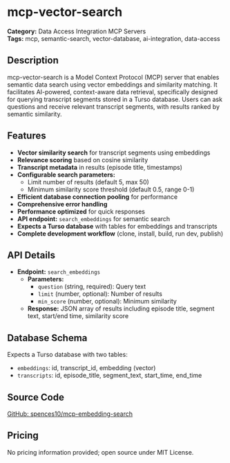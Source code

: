 # mcp-vector-search

**Category:** Data Access Integration MCP Servers  
**Tags:** mcp, semantic-search, vector-database, ai-integration, data-access

## Description
mcp-vector-search is a Model Context Protocol (MCP) server that enables semantic data search using vector embeddings and similarity matching. It facilitates AI-powered, context-aware data retrieval, specifically designed for querying transcript segments stored in a Turso database. Users can ask questions and receive relevant transcript segments, with results ranked by semantic similarity.

## Features
- **Vector similarity search** for transcript segments using embeddings
- **Relevance scoring** based on cosine similarity
- **Transcript metadata** in results (episode title, timestamps)
- **Configurable search parameters:**
  - Limit number of results (default 5, max 50)
  - Minimum similarity score threshold (default 0.5, range 0-1)
- **Efficient database connection pooling** for performance
- **Comprehensive error handling**
- **Performance optimized** for quick responses
- **API endpoint:** `search_embeddings` for semantic search
- **Expects a Turso database** with tables for embeddings and transcripts
- **Complete development workflow** (clone, install, build, run dev, publish)

## API Details
- **Endpoint:** `search_embeddings`
  - **Parameters:**
    - `question` (string, required): Query text
    - `limit` (number, optional): Number of results
    - `min_score` (number, optional): Minimum similarity
  - **Response:** JSON array of results including episode title, segment text, start/end time, similarity score

## Database Schema
Expects a Turso database with two tables:
- `embeddings`: id, transcript_id, embedding (vector)
- `transcripts`: id, episode_title, segment_text, start_time, end_time

## Source Code
[GitHub: spences10/mcp-embedding-search](https://github.com/spences10/mcp-embedding-search)

## Pricing
No pricing information provided; open source under MIT License.